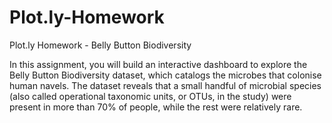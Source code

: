 # Plot.ly-Homework
Plot.ly Homework - Belly Button Biodiversity

In this assignment, you will build an interactive dashboard to explore the Belly Button Biodiversity dataset, which catalogs the microbes that colonise human navels.
The dataset reveals that a small handful of microbial species (also called operational taxonomic units, or OTUs, in the study) were present in more than 70% of people, while the rest were relatively rare.
